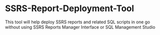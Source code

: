 # SSRS-Report-Deployment-Tool
This tool will help deploy SSRS reports and related SQL scripts in one go without using SSRS Reports Manager Interface or SQL Management Studio
